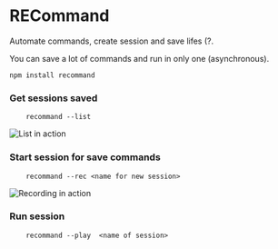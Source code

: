 # RECommand
Automate commands, create session and save lifes (?.

You can save a lot of commands and run in only one (asynchronous).

```
npm install recommand
```

### Get sessions saved
```
    recommand --list
```
![List in action](/../screenshots/list.png?raw=true "List in action")

### Start session for save commands
```
    recommand --rec <name for new session>
```
![Recording in action](/../screenshots/rec.png?raw=true "Recording in action")

### Run session
```
    recommand --play  <name of session>
```